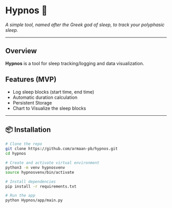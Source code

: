 # Hypnos 🌙

*A simple tool, named after the Greek god of sleep, to track your polyphasic sleep.*

---

## Overview

**Hypnos** is a tool for sleep tracking/logging and data visualization.


## Features (MVP)

- Log sleep blocks (start time, end time)
- Automatic duration calculation
- Persistent Storage
- Chart to Visualize the sleep blocks

---

## 📦 Installation

```bash
# Clone the repo
git clone https://github.com/armaan-pb/hypnos.git
cd hypnos

# Create and activate virtual environment
python3 -m venv hypnosvenv
source hypnosvenv/bin/activate

# Install dependencies
pip install -r requirements.txt

# Run the app
python Hypnos/app/main.py
```
